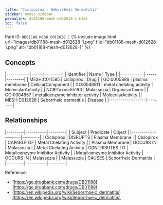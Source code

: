```yaml
---
title: "Ciclopirox - Seborrheic Dermatitis"
sidebar: mydoc_sidebar
permalink: db01188-mesh-d012628-1.html
toc: false 
---
```



Path ID: `DB01188_MESH_D012628_1`
{% include image.html url="images/db01188-mesh-d012628-1.png" file="db01188-mesh-d012628-1.png" alt="db01188-mesh-d012628-1" %}

## Concepts

|------------|------|---------|
| Identifier | Name | Type    |
|------------|------|---------|
| MESH:C011585 | ciclopirox | Drug |
| GO:0005886 | plasma membrane | CellularComponent |
| GO:0046911 | metal chelating activity | MolecularActivity |
| NCBITaxon:55193 | Malassezia | OrganismTaxon |
| GO:0004857 | metalloenzyme inhibitor activity | MolecularActivity |
| MESH:D012628 | Seborrheic dermatitis | Disease |
|------------|------|---------|

## Relationships

|---------|-----------|---------|
| Subject | Predicate | Object  |
|---------|-----------|---------|
| Ciclopirox | DISRUPTS | Plasma Membrane |
| Ciclopirox | CAPABLE OF | Metal Chelating Activity |
| Plasma Membrane | OCCURS IN | Malassezia |
| Metal Chelating Activity | CONTRIBUTES TO | Metalloenzyme Inhibitor Activity |
| Metalloenzyme Inhibitor Activity | OCCURS IN | Malassezia |
| Malassezia | CAUSES | Seborrheic Dermatitis |
|---------|-----------|---------|

Reference: 
  - [https://go.drugbank.com/drugs/DB01188](https://go.drugbank.com/drugs/DB01188)
  - [https://en.wikipedia.org/wiki/Seborrhoeic_dermatitis](https://en.wikipedia.org/wiki/Seborrhoeic_dermatitis)

